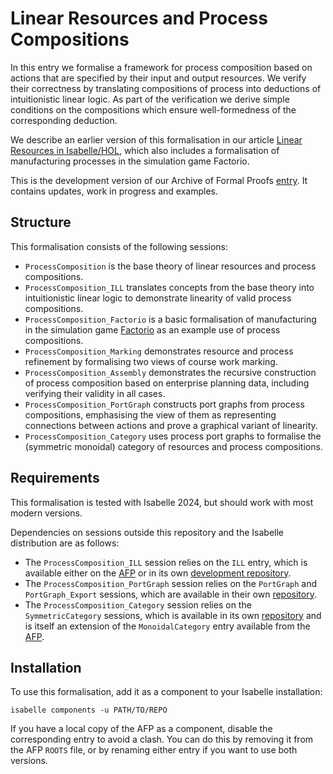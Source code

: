 # Linear Resources and Process Compositions

In this entry we formalise a framework for process composition based on actions that are specified by their input and output resources.
We verify their correctness by translating compositions of process into deductions of intuitionistic linear logic.
As part of the verification we derive simple conditions on the compositions which ensure well-formedness of the corresponding deduction.

We describe an earlier version of this formalisation in our article [Linear Resources in Isabelle/HOL](https://doi.org/10.1007/s10817-024-09698-2), which also includes a formalisation of manufacturing processes in the simulation game Factorio.

This is the development version of our Archive of Formal Proofs [entry](https://www.isa-afp.org/entries/ProcessComposition.html).
It contains updates, work in progress and examples.

## Structure
This formalisation consists of the following sessions:
- `ProcessComposition` is the base theory of linear resources and process compositions.
- `ProcessComposition_ILL` translates concepts from the base theory into intuitionistic linear logic to demonstrate linearity of valid process compositions.
- `ProcessComposition_Factorio` is a basic formalisation of manufacturing in the simulation game [Factorio](https://www.factorio.com/) as an example use of process compositions.
- `ProcessComposition_Marking` demonstrates resource and process refinement by formalising two views of course work marking.
- `ProcessComposition_Assembly` demonstrates the recursive construction of process composition based on enterprise planning data, including verifying their validity in all cases.
- `ProcessComposition_PortGraph` constructs port graphs from process compositions, emphasising the view of them as representing connections between actions and prove a graphical variant of linearity.
- `ProcessComposition_Category` uses process port graphs to formalise the (symmetric monoidal) category of resources and process compositions.

## Requirements
This formalisation is tested with Isabelle 2024, but should work with most modern versions.

Dependencies on sessions outside this repository and the Isabelle distribution are as follows:
- The `ProcessComposition_ILL` session relies on the `ILL` entry, which is available either on the [AFP](https://www.isa-afp.org/entries/ILL.html) or in its own [development repository](https://github.com/pilif0/isa-ILL/).
- The `ProcessComposition_PortGraph` session relies on the `PortGraph` and `PortGraph_Export` sessions, which are available in their own [repository](https://github.com/pilif0/isa-PortGraph/).
- The `ProcessComposition_Category` session relies on the `SymmetricCategory` sessions, which is available in its own [repository](https://github.com/pilif0/isa-SymmetricCategory) and is itself an extension of the `MonoidalCategory` entry available from the [AFP](https://www.isa-afp.org/entries/MonoidalCategory.html).

## Installation
To use this formalisation, add it as a component to your Isabelle installation:
```
isabelle components -u PATH/TO/REPO
```

If you have a local copy of the AFP as a component, disable the corresponding entry to avoid a clash.
You can do this by removing it from the AFP `ROOTS` file, or by renaming either entry if you want to use both versions.
